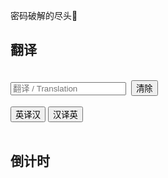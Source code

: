 密码破解的尽头🥺

<h2>翻译</h2><br>

<div display="inline">
    <input type="text" placeholder="翻译 / Translation" id="trans">&nbsp;
    <button class="red button" onclick="clear_input()">清除</button>
</div><br>

<div display="inline">
    <button class="blue button" onclick="en_to_zh_translate()">英译汉</button>
	<button class="blue button" onclick="zh_to_en_translate()">汉译英</button>
</div><br>


<h2>倒计时</h2>

<h1 id="countdown"></h1><br>
